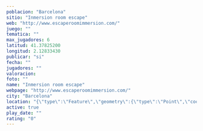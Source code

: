```yaml
---
poblacion: "Barcelona"
sitio: "Inmersion room escape"
web: "http://www.escaperoomimmersion.com/"
juego: ""
tematica: ""
max_jugadores: 6
latitud: 41.37825200
longitud: 2.12833430
publicar: "si"
fecha: ""
jugadores: ""
valoracion: 
foto: ""
name: "Inmersion room escape"
webpage: "http://www.escaperoomimmersion.com/"
city: "Barcelona"
location: "{\"type\":\"Feature\",\"geometry\":{\"type\":\"Point\",\"coordinates\":[2.1283343,41.378252]}}"
active: true
play_date: ""
rating: "0"
---
```

